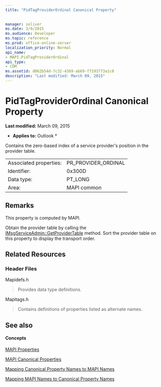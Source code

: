 ```yaml
---
title: "PidTagProviderOrdinal Canonical Property"
 
 
manager: soliver
ms.date: 3/9/2015
ms.audience: Developer
ms.topic: reference
ms.prod: office-online-server
localization_priority: Normal
api_name:
- MAPI.PidTagProviderOrdinal
api_type:
- COM
ms.assetid: d062b54d-7c32-4369-ab69-f7193773a1c0
description: "Last modified: March 09, 2015"
---
```


# PidTagProviderOrdinal Canonical Property

 **Last modified:** March 09, 2015 
  
 * **Applies to:** Outlook * 
  
Contains the zero-based index of a service provider's position in the provider table.
  
|||
|:-----|:-----|
|Associated properties:  <br/> |PR_PROVIDER_ORDINAL  <br/> |
|Identifier:  <br/> |0x300D  <br/> |
|Data type:  <br/> |PT_LONG  <br/> |
|Area:  <br/> |MAPI common  <br/> |
   
## Remarks

This property is computed by MAPI.
  
Obtain the provider table by calling the [IMsgServiceAdmin::GetProviderTable](imsgserviceadmin-getprovidertable.md) method. Sort the provider table on this property to display the transport order. 
  
## Related Resources

### Header Files

Mapidefs.h
  
> Provides data type definitions.
    
Mapitags.h
  
> Contains definitions of properties listed as alternate names.
    
## See also

#### Concepts

[MAPI Properties](mapi-properties.md)
  
[MAPI Canonical Properties](mapi-canonical-properties.md)
  
[Mapping Canonical Property Names to MAPI Names](mapping-canonical-property-names-to-mapi-names.md)
  
[Mapping MAPI Names to Canonical Property Names](mapping-mapi-names-to-canonical-property-names.md)

